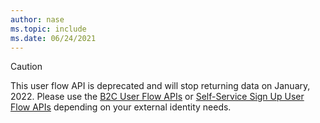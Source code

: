 ```yaml
---
author: nase
ms.topic: include
ms.date: 06/24/2021
---
```


<!-- markdownlint-disable MD041-->

> [!CAUTION]
> This user flow API is deprecated and will stop returning data on January, 2022. Please use the [B2C User Flow APIs](/graph/api/resources/b2cidentityuserflow) or [Self-Service Sign Up User Flow APIs](/graph/api/resources/b2xidentityuserflow) depending on your external identity needs.
